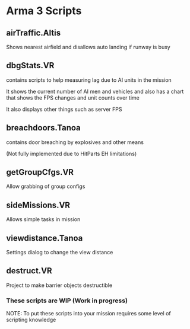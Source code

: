 # Arma 3 Scripts

## <b>airTraffic.Altis</b> 

Shows nearest airfield and disallows auto landing if runway is busy


## <b>dbgStats.VR</b> 

contains scripts to help measuring lag due to AI units in the mission

It shows the current number of AI men and vehicles and also has a chart that shows the FPS changes and unit counts over time

It also displays other things such as server FPS




## <b>breachdoors.Tanoa</b> 

contains door breaching by explosives and other means

(Not fully implemented due to HitParts EH limitations)


## <b>getGroupCfgs.VR</b>

Allow grabbing of group configs


## <b>sideMissions.VR</b>

Allows simple tasks in mission


## <b>viewdistance.Tanoa</b>

Settings dialog to change the view distance


## <b>destruct.VR</b>

Project to make barrier objects destructible


### These scripts are WIP (Work in progress) 

NOTE: To put these scripts into your mission requires some level of scripting knowledge

